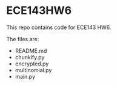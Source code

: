 # ECE143HW6

This repo contains code for ECE143 HW6.

The files are:

- README.md
- chunkify.py
- encrypted.py
- multinomial.py
- main.py
